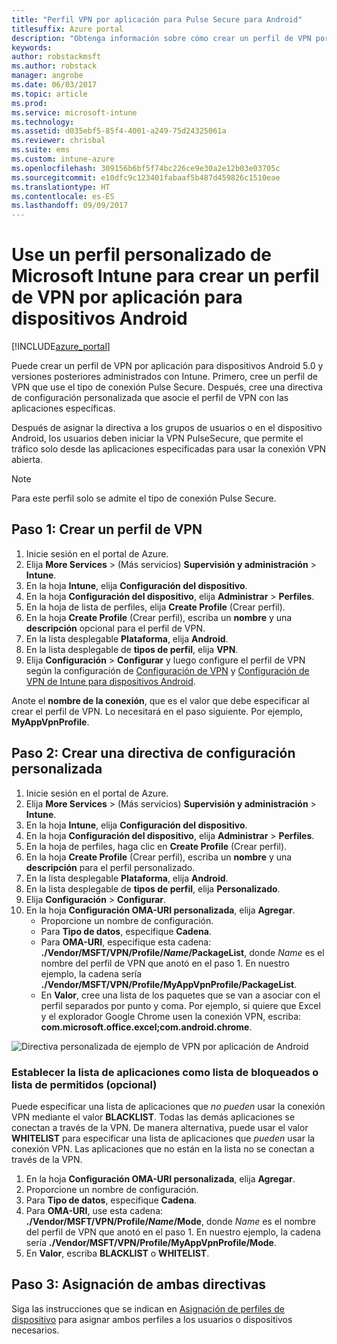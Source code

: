 ```yaml
---
title: "Perfil VPN por aplicación para Pulse Secure para Android"
titlesuffix: Azure portal
description: "Obtenga información sobre cómo crear un perfil de VPN por aplicación para dispositivos Android administrados por Intune."
keywords: 
author: robstackmsft
ms.author: robstack
manager: angrobe
ms.date: 06/03/2017
ms.topic: article
ms.prod: 
ms.service: microsoft-intune
ms.technology: 
ms.assetid: d035ebf5-85f4-4001-a249-75d24325061a
ms.reviewer: chrisbal
ms.suite: ems
ms.custom: intune-azure
ms.openlocfilehash: 309156b6bf5f74bc226ce9e30a2e12b03e03705c
ms.sourcegitcommit: e10dfc9c123401fabaaf5b487d459826c1510eae
ms.translationtype: HT
ms.contentlocale: es-ES
ms.lasthandoff: 09/09/2017
---
```

# <a name="use-a-microsoft-intune-custom-profile-to-create-a-per-app-vpn-profile-for-android-devices"></a>Use un perfil personalizado de Microsoft Intune para crear un perfil de VPN por aplicación para dispositivos Android

[!INCLUDE[azure_portal](./includes/azure_portal.md)]

Puede crear un perfil de VPN por aplicación para dispositivos Android 5.0 y versiones posteriores administrados con Intune. Primero, cree un perfil de VPN que use el tipo de conexión Pulse Secure. Después, cree una directiva de configuración personalizada que asocie el perfil de VPN con las aplicaciones específicas.

Después de asignar la directiva a los grupos de usuarios o en el dispositivo Android, los usuarios deben iniciar la VPN PulseSecure, que permite el tráfico solo desde las aplicaciones especificadas para usar la conexión VPN abierta.

> [!NOTE]
>
> Para este perfil solo se admite el tipo de conexión Pulse Secure.


## <a name="step-1-create-a-vpn-profile"></a>Paso 1: Crear un perfil de VPN


1. Inicie sesión en el portal de Azure.
2. Elija **More Services** >  (Más servicios) **Supervisión y administración** > **Intune**.
3. En la hoja **Intune**, elija **Configuración del dispositivo**.
2. En la hoja **Configuración del dispositivo**, elija **Administrar** > **Perfiles**.
2. En la hoja de lista de perfiles, elija **Create Profile** (Crear perfil).
3. En la hoja **Create Profile** (Crear perfil), escriba un **nombre** y una **descripción** opcional para el perfil de VPN.
4. En la lista desplegable **Plataforma**, elija **Android**.
5. En la lista desplegable de **tipos de perfil**, elija **VPN**.
3. Elija **Configuración** > **Configurar** y luego configure el perfil de VPN según la configuración de [Configuración de VPN](vpn-settings-configure.md) y [Configuración de VPN de Intune para dispositivos Android](vpn-settings-android.md).

Anote el **nombre de la conexión**, que es el valor que debe especificar al crear el perfil de VPN. Lo necesitará en el paso siguiente. Por ejemplo, **MyAppVpnProfile**.

## <a name="step-2-create-a-custom-configuration-policy"></a>Paso 2: Crear una directiva de configuración personalizada

1. Inicie sesión en el portal de Azure.
2. Elija **More Services** >  (Más servicios) **Supervisión y administración** > **Intune**.
3. En la hoja **Intune**, elija **Configuración del dispositivo**.
2. En la hoja **Configuración del dispositivo**, elija **Administrar** > **Perfiles**.
3. En la hoja de perfiles, haga clic en **Create Profile** (Crear perfil).
4. En la hoja **Create Profile** (Crear perfil), escriba un **nombre** y una **descripción** para el perfil personalizado.
5. En la lista desplegable **Plataforma**, elija **Android**.
6. En la lista desplegable de **tipos de perfil**, elija **Personalizado**.
7. Elija **Configuración** > **Configurar**.
3. En la hoja **Configuración OMA-URI personalizada**, elija **Agregar**.
    - Proporcione un nombre de configuración.
    - Para **Tipo de datos**, especifique **Cadena**.
    - Para **OMA-URI**, especifique esta cadena: **./Vendor/MSFT/VPN/Profile/*Name*/PackageList**, donde *Name* es el nombre del perfil de VPN que anotó en el paso 1. En nuestro ejemplo, la cadena sería **./Vendor/MSFT/VPN/Profile/MyAppVpnProfile/PackageList**.
    - En **Valor**, cree una lista de los paquetes que se van a asociar con el perfil separados por punto y coma. Por ejemplo, si quiere que Excel y el explorador Google Chrome usen la conexión VPN, escriba: **com.microsoft.office.excel;com.android.chrome**.

![Directiva personalizada de ejemplo de VPN por aplicación de Android](./media/android_per_app_vpn_oma_uri.png)

### <a name="set-your-app-list-to-blacklist-or-whitelist-optional"></a>Establecer la lista de aplicaciones como lista de bloqueados o lista de permitidos (opcional)
  Puede especificar una lista de aplicaciones que *no pueden* usar la conexión VPN mediante el valor **BLACKLIST**. Todas las demás aplicaciones se conectan a través de la VPN.
De manera alternativa, puede usar el valor **WHITELIST** para especificar una lista de aplicaciones que *pueden* usar la conexión VPN. Las aplicaciones que no están en la lista no se conectan a través de la VPN.
  1.    En la hoja **Configuración OMA-URI personalizada**, elija **Agregar**.
  2.    Proporcione un nombre de configuración.
  3.    Para **Tipo de datos**, especifique **Cadena**.
  4.    Para **OMA-URI**, use esta cadena: **./Vendor/MSFT/VPN/Profile/*Name*/Mode**, donde *Name* es el nombre del perfil de VPN que anotó en el paso 1. En nuestro ejemplo, la cadena sería **./Vendor/MSFT/VPN/Profile/MyAppVpnProfile/Mode**.
  5.    En **Valor**, escriba **BLACKLIST** o **WHITELIST**.



## <a name="step-3-assign-both-policies"></a>Paso 3: Asignación de ambas directivas

Siga las instrucciones que se indican en [Asignación de perfiles de dispositivo](device-profile-assign.md) para asignar ambos perfiles a los usuarios o dispositivos necesarios.
